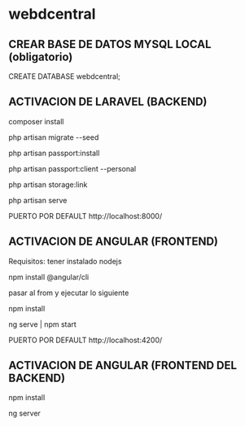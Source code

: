 # webdcentral

## CREAR BASE DE DATOS MYSQL LOCAL (obligatorio)

CREATE DATABASE webdcentral;

## ACTIVACION DE LARAVEL (BACKEND)

composer install

php artisan migrate --seed

php artisan passport:install

php artisan passport:client --personal

php artisan storage:link

php artisan serve

PUERTO POR DEFAULT http://localhost:8000/

## ACTIVACION DE ANGULAR (FRONTEND)

Requisitos: tener instalado nodejs

npm install @angular/cli

pasar al from y ejecutar lo siguiente

npm install 

ng serve | npm start

PUERTO POR DEFAULT http://localhost:4200/

## ACTIVACION DE ANGULAR (FRONTEND DEL BACKEND)
npm install 

ng server


